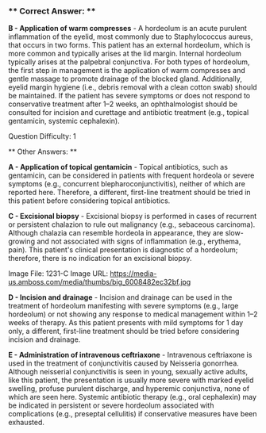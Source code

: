 ### ** Correct Answer: **

**B - Application of warm compresses** - A hordeolum is an acute purulent inflammation of the eyelid, most commonly due to Staphylococcus aureus, that occurs in two forms. This patient has an external hordeolum, which is more common and typically arises at the lid margin. Internal hordeolum typically arises at the palpebral conjunctiva. For both types of hordeolum, the first step in management is the application of warm compresses and gentle massage to promote drainage of the blocked gland. Additionally, eyelid margin hygiene (i.e., debris removal with a clean cotton swab) should be maintained. If the patient has severe symptoms or does not respond to conservative treatment after 1–2 weeks, an ophthalmologist should be consulted for incision and curettage and antibiotic treatment (e.g., topical gentamicin, systemic cephalexin).

Question Difficulty: 1

** Other Answers: **

**A - Application of topical gentamicin** - Topical antibiotics, such as gentamicin, can be considered in patients with frequent hordeola or severe symptoms (e.g., concurrent blepharoconjunctivitis), neither of which are reported here. Therefore, a different, first-line treatment should be tried in this patient before considering topical antibiotics.

**C - Excisional biopsy** - Excisional biopsy is performed in cases of recurrent or persistent chalazion to rule out malignancy (e.g., sebaceous carcinoma). Although chalazia can resemble hordeola in appearance, they are slow-growing and not associated with signs of inflammation (e.g., erythema, pain). This patient's clinical presentation is diagnostic of a hordeolum; therefore, there is no indication for an excisional biopsy.

Image File: 1231-C
Image URL: https://media-us.amboss.com/media/thumbs/big_6008482ec32bf.jpg

**D - Incision and drainage** - Incision and drainage can be used in the treatment of hordeolum manifesting with severe symptoms (e.g., large hordeolum) or not showing any response to medical management within 1–2 weeks of therapy. As this patient presents with mild symptoms for 1 day only, a different, first-line treatment should be tried before considering incision and drainage.

**E - Administration of intravenous ceftriaxone** - Intravenous ceftriaxone is used in the treatment of conjunctivitis caused by Neisseria gonorrhea. Although neisserial conjunctivitis is seen in young, sexually active adults, like this patient, the presentation is usually more severe with marked eyelid swelling, profuse purulent discharge, and hyperemic conjunctiva, none of which are seen here. Systemic antibiotic therapy (e.g., oral cephalexin) may be indicated in persistent or severe hordeolum associated with complications (e.g., preseptal cellulitis) if conservative measures have been exhausted.

